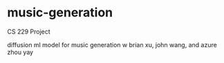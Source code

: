 # music-generation
CS 229 Project

diffusion ml model for music generation
w brian xu, john wang, and azure zhou yay
